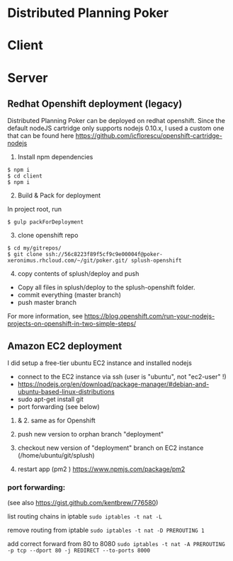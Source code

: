 # Distributed Planning Poker


# Client


# Server


## Redhat Openshift deployment (legacy)

Distributed Planning Poker can be deployed on redhat openshift.
Since the default nodeJS cartridge only supports nodejs 0.10.x, I used a custom one that can be found here https://github.com/icflorescu/openshift-cartridge-nodejs

1. Install npm dependencies
```
$ npm i
$ cd client
$ npm i
```

2. Build & Pack for deployment

In project root, run
```
$ gulp packForDeployment
```


3. clone openshift repo 
```
$ cd my/gitrepos/
$ git clone ssh://56c8223f89f5cf9c9e00004f@poker-xeronimus.rhcloud.com/~/git/poker.git/ splush-openshift
```

4. copy contents of splush/deploy and push

- Copy all files in splush/deploy to the splush-openshift folder.
- commit everything (master branch)
- push master branch

For more information, see https://blog.openshift.com/run-your-nodejs-projects-on-openshift-in-two-simple-steps/


## Amazon EC2 deployment


I did setup a free-tier ubuntu EC2 instance and installed nodejs 

- connect to the EC2 instance via ssh (user is "ubuntu", not "ec2-user" !)
- https://nodejs.org/en/download/package-manager/#debian-and-ubuntu-based-linux-distributions
- sudo apt-get install git
- port forwarding (see below)

1. & 2. same as for Openshift

3. push new version to orphan branch "deployment"

4. checkout new version of "deployment" branch on EC2 instance (/home/ubuntu/git/splush)

5. restart app (pm2 ) https://www.npmjs.com/package/pm2

### port forwarding:

(see also https://gist.github.com/kentbrew/776580)

list routing chains in iptable
`sudo iptables -t nat -L`

remove routing from iptable
`sudo iptables -t nat -D PREROUTING 1`

add correct forward from 80 to 8080
`sudo iptables -t nat -A PREROUTING -p tcp --dport 80 -j REDIRECT --to-ports 8000`
